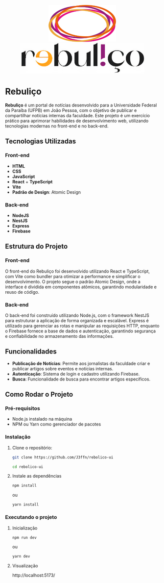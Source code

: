 <div align="center">
   <img src="./src/assets/images/Logo.svg" width="220" height="120"/>
   <br />
   <img src="./src/assets/images/LogoText.png" height="100"/>
</div>

# Rebuliço

**Rebuliço** é um portal de notícias desenvolvido para a Universidade Federal da Paraíba (UFPB) em João Pessoa, com o objetivo de publicar e compartilhar notícias internas da faculdade. Este projeto é um exercício prático para aprimorar habilidades de desenvolvimento web, utilizando tecnologias modernas no front-end e no back-end.

## Tecnologias Utilizadas

### Front-end

- **HTML**
- **CSS**
- **JavaScript**
- **React** + **TypeScript**
- **Vite**
- **Padrão de Design**: Atomic Design

### Back-end

- **NodeJS**
- **NestJS**
- **Express**
- **Firebase**

## Estrutura do Projeto

### Front-end

O front-end do Rebuliço foi desenvolvido utilizando React e TypeScript, com Vite como bundler para otimizar a performance e simplificar o desenvolvimento. O projeto segue o padrão Atomic Design, onde a interface é dividida em componentes atômicos, garantindo modularidade e reuso de código.

### Back-end

O back-end foi construído utilizando Node.js, com o framework NestJS para estruturar a aplicação de forma organizada e escalável. Express é utilizado para gerenciar as rotas e manipular as requisições HTTP, enquanto o Firebase fornece a base de dados e autenticação, garantindo segurança e confiabilidade no armazenamento das informações.

## Funcionalidades

- **Publicação de Notícias**: Permite aos jornalistas da faculdade criar e publicar artigos sobre eventos e notícias internas.
- **Autenticação**: Sistema de login e cadastro utilizando Firebase.
- **Busca**: Funcionalidade de busca para encontrar artigos específicos.

## Como Rodar o Projeto

### Pré-requisitos

- Node.js instalado na máquina
- NPM ou Yarn como gerenciador de pacotes

### Instalação

1. Clone o repositório:
   ```bash
   git clone https://github.com/J3ffn/rebolico-ui
   ```
   ```bash
   cd rebolico-ui
   ```
2. Instale as dependências
   ```bash
   npm install
   ```
   ou
   ```bash
   yarn install
   ```

### Executando o projeto

1. Inicialização

   ```bash
   npm run dev
   ```

   ou

   ```bash
   yarn dev
   ```

2. Visualização
   <div> 
      <a>
      http://localhost:5173/
      </a>
   </div>
